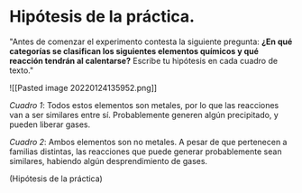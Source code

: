 # Hipótesis de la práctica.

"Antes de comenzar el experimento contesta la siguiente pregunta: **¿En qué categorías se clasifican los siguientes elementos químicos y qué reacción tendrán al calentarse?** Escribe tu hipótesis en cada cuadro de texto."

![[Pasted image 20220124135952.png]]

*Cuadro 1*: Todos estos elementos son metales, por lo que las reacciones van a ser similares entre sí. Probablemente generen algún precipitado, y pueden liberar gases. 

*Cuadro 2*: Ambos elementos son no metales. A pesar de que pertenecen a familias distintas, las reacciones que puede generar probablemente sean similares, habiendo algún desprendimiento de gases.

(Hipótesis de la práctica)